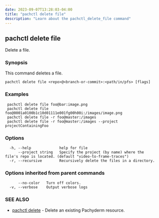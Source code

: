 ```yaml
---
date: 2023-09-07T13:28:03-04:00
title: "pachctl delete file"
description: "Learn about the pachctl_delete_file command"
---
```


## pachctl delete file

Delete a file.

### Synopsis

This command deletes a file.

```
pachctl delete file <repo>@<branch-or-commit>:<path/in/pfs> [flags]
```

### Examples

```
 pachctl delete file foo@bar:image.png 
 pachctl delete file foo@0001a0100b1c10d01111e001fg00h00i:/images/image.png 
 pachctl delete file -r foo@master:/images 
 pachctl delete file -r foo@master:/images --project projectContainingFoo 

```

### Options

```
  -h, --help             help for file
      --project string   Specify the project (by name) where the file's repo is located. (default "video-to-frame-traces")
  -r, --recursive        Recursively delete the files in a directory.
```

### Options inherited from parent commands

```
      --no-color   Turn off colors.
  -v, --verbose    Output verbose logs
```

### SEE ALSO

* [pachctl delete](../pachctl_delete)	 - Delete an existing Pachyderm resource.

